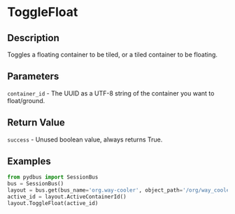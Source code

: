 # ToggleFloat

## Description
Toggles a floating container to be tiled, or a tiled container to be floating.

## Parameters
`container_id` - The UUID as a UTF-8 string of the container you want to float/ground.

## Return Value
`success` - Unused boolean value, always returns True.

## Examples
```python
from pydbus import SessionBus
bus = SessionBus()
layout = bus.get(bus_name='org.way-cooler', object_path='/org/way_cooler/Layout')
active_id = layout.ActiveContainerId()
layout.ToggleFloat(active_id)
```
